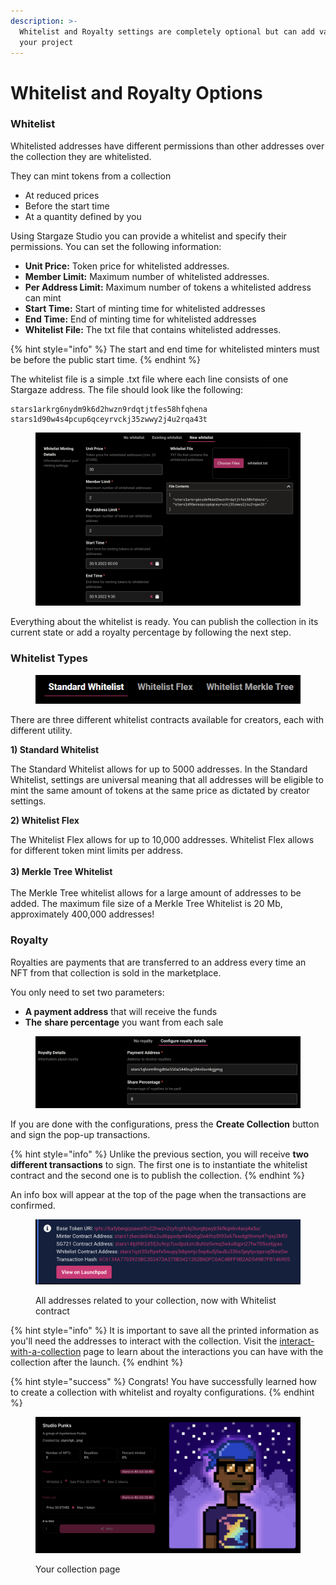 ```yaml
---
description: >-
  Whitelist and Royalty settings are completely optional but can add value to
  your project
---
```


# Whitelist and Royalty Options

### Whitelist

Whitelisted addresses have different permissions than other addresses over the collection they are whitelisted.

They can mint tokens from a collection

* At reduced prices
* Before the start time
* At a quantity defined by you

Using Stargaze Studio you can provide a whitelist and specify their permissions. You can set the following information:

* **Unit Price:** Token price for whitelisted addresses.
* **Member Limit:** Maximum number of whitelisted addresses.
* **Per Address Limit:** Maximum number of tokens a whitelisted address can mint
* **Start Time:** Start of minting time for whitelisted addresses
* **End Time:** End of minting time for whitelisted addresses
* **Whitelist File:** The txt file that contains whitelisted addresses.

{% hint style="info" %}
The start and end time for whitelisted minters must be before the public start time.
{% endhint %}

The whitelist file is a simple .txt file where each line consists of one Stargaze address. The file should look like the following:

```
stars1arkrg6nydm9k6d2hwzn9rdqtjtfes58hfqhena
stars1d90w4s4pcup6qceyrvckj35zwwy2j4u2rqa43t
```

<figure><img src="../../../../.gitbook/assets/image (3) (1) (1).png" alt=""><figcaption></figcaption></figure>

Everything about the whitelist is ready. You can publish the collection in its current state or add a royalty percentage by following the next step.

### Whitelist Types

<figure><img src="../../../../.gitbook/assets/image (43).png" alt=""><figcaption></figcaption></figure>

There are three different whitelist contracts available for creators, each with different utility.

**1) Standard Whitelist**

The Standard Whitelist allows for up to 5000 addresses. In the Standard Whitelist, settings are universal meaning that all addresses will be eligible to mint the same amount of tokens at the same price as dictated by creator settings.

**2) Whitelist Flex**

The Whitelist Flex allows for up to 10,000 addresses. Whitelist Flex allows for different token mint limits per address.\
\
**3) Merkle Tree Whitelist**\
\
The Merkle Tree whitelist allows for a large amount of addresses to be added. The maximum file size of a Merkle Tree Whitelist is 20 Mb, approximately 400,000 addresses!

### Royalty

Royalties are payments that are transferred to an address every time an NFT from that collection is sold in the marketplace.

You only need to set two parameters:

* **A payment address** that will receive the funds
* **The** **share percentage** you want from each sale

<figure><img src="../../../../.gitbook/assets/image (6).png" alt=""><figcaption></figcaption></figure>

If you are done with the configurations, press the **Create Collection** button and sign the pop-up transactions.

{% hint style="info" %}
Unlike the previous section, you will receive **two different transactions** to sign. The first one is to instantiate the whitelist contract and the second one is to publish the collection.
{% endhint %}

An info box will appear at the top of the page when the transactions are confirmed.

<figure><img src="../../../../.gitbook/assets/image (1) (1) (1).png" alt=""><figcaption><p>All addresses related to your collection, now with Whitelist contract</p></figcaption></figure>

{% hint style="info" %}
It is important to save all the printed information as you'll need the addresses to interact with the collection. Visit the [interact-with-a-collection](../../interact-with-a-collection/ "mention") page to learn about the interactions you can have with the collection after the launch.
{% endhint %}

{% hint style="success" %}
Congrats! You have successfully learned how to create a collection with whitelist and royalty configurations.
{% endhint %}

<figure><img src="../../../../.gitbook/assets/image (13).png" alt=""><figcaption><p>Your collection page</p></figcaption></figure>
